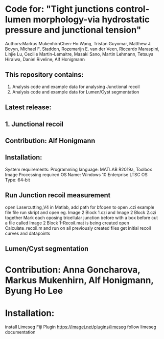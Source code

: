 # Code for: "Tight junctions control-lumen morphology-via hydrostatic pressure and junctional tension"
Authors:Markus MukenhirnChen-Ho Wang, Tristan Guyomar, Matthew J. Bovyn, Michael F. Staddon, Rozemarijn E. van der Veen, Riccardo Maraspini, Linjie Lu, Cecilie Martin-Lemaitre, Masaki Sano, Martin Lehmann, Tetsuya Hiraiwa, Daniel Riveline, Alf Honigmann

## This repository contains:
1. Analysis code and example data for analysing Junctional recoil
2.  Analysis code and example data for Lumen/Cyst segmentation

## Latest release: 

## 1. Junctional recoil
## Contribution: Alf Honigmann
## Installation: 
System requirements: Programming language: MATLAB R2019a, Toolbox Image Processing required
OS Name: Windows 10 Enterprise LTSC
OS Type: 64-bit
## Run Junction recoil measurement
open Lasercutting_V4 in Matlab, add path for bfopen to open .czi example file file
run skript and open eg. Image 2 Block 1.czi and Image 2 Block 2.czi together
Mark each oposing tricellular junction before with a box before cut
a file called Image 2 Block 1-Recoil.mat is being created
open Calculate_recoil.m and run on all previously created files
get initial recoil curves and datapoints

## Lumen/Cyst segmentation
# Contribution: Anna Goncharova, Markus Mukenhirn, Alf Honigmann, Byung Ho Lee
# Installation: 
install Limeseg Fiji Plugin https://imagej.net/plugins/limeseg
follow limeseg documentation
